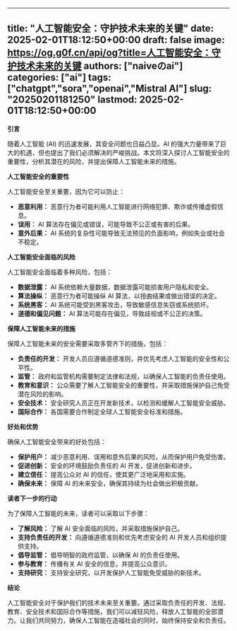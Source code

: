 
---
title: "人工智能安全：守护技术未来的关键"
date: 2025-02-01T18:12:50+00:00
draft: false
image: https://og.g0f.cn/api/og?title=人工智能安全：守护技术未来的关键
authors: ["naiveのai"]
categories: ["ai"]
tags: ["chatgpt","sora","openai","Mistral AI"]
slug: "20250201181250"
lastmod: 2025-02-01T18:12:50+00:00
---
**引言**

随着人工智能 (AI) 的迅速发展，其安全问题也日益凸显。AI 的强大力量带来了巨大的机遇，但也提出了我们必须解决的严峻挑战。本文将深入探讨人工智能安全的重要性，分析其潜在的风险，并提出保障人工智能未来的措施。

**人工智能安全的重要性**

人工智能安全至关重要，因为它可以防止：

* **恶意利用：** 恶意行为者可能利用人工智能进行网络犯罪、欺诈或传播虚假信息。
* **误用：** AI 算法存在偏见或错误，可能导致不公正或有害的后果。
* **意外后果：** AI 系统的复杂性可能导致无法预见的负面影响，例如失业或社会不稳定。

**人工智能安全面临的风险**

人工智能安全面临着多种风险，包括：

* **数据泄露：** AI 系统依赖大量数据，数据泄露可能损害用户隐私和安全。
* **算法操纵：** 恶意行为者可能操纵 AI 算法，以扭曲结果或做出错误的决定。
* **系统黑客：** AI 系统可能受到黑客攻击，导致敏感信息失窃或系统损坏。
* **道德和偏见问题：** AI 算法可能存在偏见，导致歧视或不公正的决策。

**保障人工智能未来的措施**

保障人工智能未来的安全需要采取多管齐下的措施，包括：

* **负责任的开发：** 开发人员应遵循道德准则，并优先考虑人工智能的安全性和公平性。
* **监管：** 政府和监管机构需要制定法律和法规，以确保人工智能的负责任使用。
* **教育和意识：** 公众需要了解人工智能安全的重要性，并采取措施保护自己免受潜在风险的影响。
* **安全技术：** 安全研究人员正在开发新技术，以检测和缓解人工智能安全威胁。
* **国际合作：** 各国需要合作制定全球人工智能安全标准和措施。

**好处和优势**

确保人工智能安全带来的好处包括：

* **保护用户：** 减少恶意利用、误用和意外后果的风险，从而保护用户免受伤害。
* **促进创新：** 安全的环境鼓励负责任的 AI 开发，促进创新和进步。
* **建立信任：** 提高公众对 AI 的信任，使其更广泛地采用和实施。
* **确保未来：** 保障 AI 的未来安全，确保其持续为社会做出积极贡献。

**读者下一步的行动**

为了保障人工智能的未来，读者可以采取以下步骤：

* **了解风险：** 了解 AI 安全面临的风险，并采取措施保护自己。
* **支持负责任的开发：** 向遵循道德准则和优先考虑安全的 AI 开发人员和组织提供支持。
* **倡导监管：** 倡导明智的政府监管，以确保 AI 的负责任使用。
* **参与教育：** 传播有关 AI 安全的信息，并提高公众意识。
* **支持研究：** 支持安全研究，以开发保护人工智能免受威胁的新技术。

**结论**

人工智能安全对于保护我们的技术未来至关重要。通过采取负责任的开发、法规、教育、安全技术和国际合作等措施，我们可以减轻风险，释放人工智能的全部潜力。让我们共同努力，确保人工智能在造福社会的同时，始终保持安全和负责任。